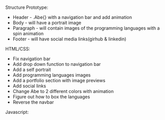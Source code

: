 Structure Prototype:

- Header - .Abe{} with a navigation bar and add animation
- Body - will have a portrait image
- Paragraph - will contain images of the programming languages with a spin animation
- Footer - will have social media links(girhub & linkedin)

HTML/CSS:

- Fix navigation bar
- Add drop down function to navigation bar
- Add a self portrait
- Add programming languages images
- Add a portfolio section with image previews
- Add social links 
- Change Abe to 2 different colors with animation
- Figure out how to box the languages
- Reverse the navbar

Javascript:
